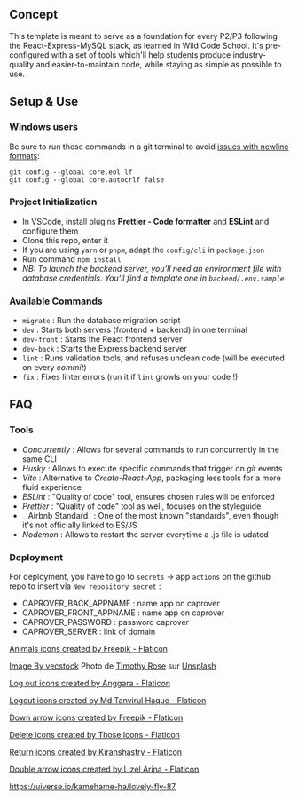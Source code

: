 ## Concept

This template is meant to serve as a foundation for every P2/P3 following the React-Express-MySQL stack, as learned in Wild Code School.
It's pre-configured with a set of tools which'll help students produce industry-quality and easier-to-maintain code, while staying as simple as possible to use.

## Setup & Use

### Windows users

Be sure to run these commands in a git terminal to avoid [issues with newline formats](https://en.wikipedia.org/wiki/Newline#Issues_with_different_newline_formats):

```
git config --global core.eol lf
git config --global core.autocrlf false
```

### Project Initialization

- In VSCode, install plugins **Prettier - Code formatter** and **ESLint** and configure them
- Clone this repo, enter it
- If you are using `yarn` or `pnpm`, adapt the `config/cli` in `package.json`
- Run command `npm install`
- _NB: To launch the backend server, you'll need an environment file with database credentials. You'll find a template one in `backend/.env.sample`_

### Available Commands

- `migrate` : Run the database migration script
- `dev` : Starts both servers (frontend + backend) in one terminal
- `dev-front` : Starts the React frontend server
- `dev-back` : Starts the Express backend server
- `lint` : Runs validation tools, and refuses unclean code (will be executed on every _commit_)
- `fix` : Fixes linter errors (run it if `lint` growls on your code !)

## FAQ

### Tools

- _Concurrently_ : Allows for several commands to run concurrently in the same CLI
- _Husky_ : Allows to execute specific commands that trigger on _git_ events
- _Vite_ : Alternative to _Create-React-App_, packaging less tools for a more fluid experience
- _ESLint_ : "Quality of code" tool, ensures chosen rules will be enforced
- _Prettier_ : "Quality of code" tool as well, focuses on the styleguide
- _ Airbnb Standard_ : One of the most known "standards", even though it's not officially linked to ES/JS
- _Nodemon_ : Allows to restart the server everytime a .js file is udated

### Deployment

For deployment, you have to go to `secrets` → app `actions` on the github repo to insert via `New repository secret` :

- CAPROVER_BACK_APPNAME : name app on caprover
- CAPROVER_FRONT_APPNAME : name app on caprover
- CAPROVER_PASSWORD : password caprover
- CAPROVER_SERVER : link of domain


<a href="https://www.flaticon.com/free-icons/animals" title="animals icons">Animals icons created by Freepik - Flaticon</a>

<a href="https://www.freepik.com/free-ai-image/fashionable-men-jacket-hanging-clothing-store-generated-by-ai_42735497.htm#query=t-shirts%20hoodies&position=15&from_view=search&track=ais">Image By vecstock</a>
Photo de <a href="https://unsplash.com/fr/@timothywilliamrose?utm_content=creditCopyText&utm_medium=referral&utm_source=unsplash">Timothy Rose</a> sur <a href="https://unsplash.com/fr/photos/nBaf7c_wd80?utm_content=creditCopyText&utm_medium=referral&utm_source=unsplash">Unsplash</a>

<a href="https://www.flaticon.com/free-icons/log-out" title="log out icons">Log out icons created by Anggara - Flaticon</a>

<a href="https://www.flaticon.com/free-icons/logout" title="logout icons">Logout icons created by Md Tanvirul Haque - Flaticon</a>
  

 <a href="https://www.flaticon.com/free-icons/down-arrow" title="down arrow icons">Down arrow icons created by Freepik - Flaticon</a>

 <a href="https://www.flaticon.com/free-icons/delete" title="delete icons">Delete icons created by Those Icons - Flaticon</a>

 <a href="https://www.flaticon.com/free-icons/return" title="return icons">Return icons created by Kiranshastry - Flaticon</a>

 <a href="https://www.flaticon.com/free-icons/double-arrow" title="double arrow icons">Double arrow icons created by Lizel Arina - Flaticon</a>

 https://uiverse.io/kamehame-ha/lovely-fly-87
